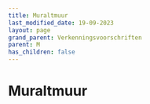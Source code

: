 ```yaml
---
title: Muraltmuur
last_modified_date: 19-09-2023
layout: page
grand_parent: Verkenningsvoorschriften
parent: M
has_children: false
---
```


Muraltmuur
==========

